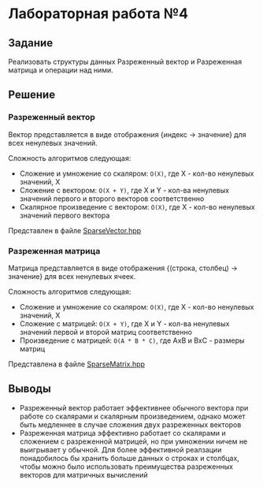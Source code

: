 # Лабораторная работа №4

## Задание

Реализовать структуры данных Разреженный вектор и Разреженная матрица и операции над ними.

## Решение

### Разреженный вектор

Вектор представляется в виде отображения {индекс -> значение} для всех ненулевых значений.

Сложность алгоритмов следующая:
- Сложение и умножение со скаляром: `O(X)`, где X - кол-во ненулевых значений, X
- Сложение с вектором: `O(X + Y)`, где X и Y - кол-ва ненулевых значений первого и второго векторов соответственно
- Скалярное произведение с вектором: `O(X)`, где X - кол-во ненулевых значений первого вектора

Представлен в файле [SparseVector.hpp](SparseVector.hpp)

### Разреженная матрица

Матрица представляется в виде отображения {(строка, столбец) -> значение} для всех ненулевых ячеек.

Сложность алгоритмов следующая:
- Сложение и умножение со скаляром: `O(X)`, где X - кол-во ненулевых значений, X
- Сложение с матрицей: `O(X + Y)`, где X и Y - кол-ва ненулевых значений первой и второй матриц соответственно
- Произведение с матрицей: `O(A * B * C)`, где AxB и BxC - размеры матриц

Представлена в файле [SparseMatrix.hpp](SparseMatrix.hpp)

## Выводы

- Разреженный вектор работает эффективнее обычного вектора при работе со скалярами и скалярным произведением, однако может быть медленнее в случае сложения двух разреженных векторов
- Разреженная матрица эффективно работает со скалярами и сложением с разреженной матрицей, но при умножении ничем не выигрывает у обычной. Для более эффективной реалзации понадобилось бы хранить больше данных о строках и столбцах, чтобы можно было использовать преимущества разреженных векторов для матричных вычислений